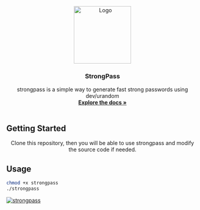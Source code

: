 <p align="center">
  <a href="https://github.com/VICXOR/FlagPoacher/blob/main/FlagPoacher.py">
    <img src="https://lh3.googleusercontent.com/proxy/8OumXZFReu346ZdcXejg2hTOS__yRNMpaqgP0o2AXKd5GiliWYIXJmPSdGtQZKpWRe7NE8-Tjo5H3p1iDALpYRdPcjvxn_DY8ijnE0vLRoI595AN" alt="Logo" width="150" height="150">
  </a>

  <h3 align="center">StrongPass</h3>

  <p align="center">
    strongpass is a simple way to generate fast strong passwords using dev/urandom
    <br />
    <a href="https://github.com/VICXOR/strongpass/blob/master/README.md"><strong>Explore the docs »</strong></a>
    <br />
    <br />
  </p>
</p>

## Getting Started
<p align="center">
Clone this repository, then you will be able to use strongpass and modify the source code if needed. 
</p>

## Usage
 ```sh
chmod +x strongpass
./strongpass
```
<a href="https://github.com/VICXOR/strongpass/blob/main/strongpass">
    <img src="https://i.imgur.com/rlG3PYQ.png" alt="strongpass">
  </a>
